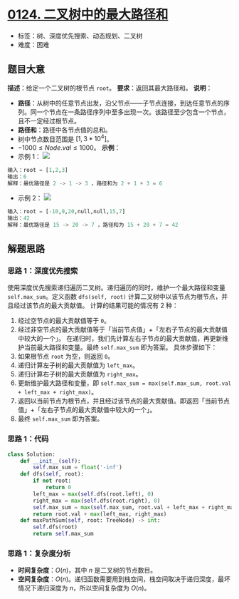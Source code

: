 # [0124. 二叉树中的最大路径和](https://leetcode.cn/problems/binary-tree-maximum-path-sum/)
- 标签：树、深度优先搜索、动态规划、二叉树
- 难度：困难
## 题目大意
**描述**：给定一个二叉树的根节点 `root`。
**要求**：返回其最大路径和。
**说明**：
- **路径**：从树中的任意节点出发，沿父节点——子节点连接，到达任意节点的序列。同一个节点在一条路径序列中至多出现一次。该路径至少包含一个节点，且不一定经过根节点。
- **路径和**：路径中各节点值的总和。
- 树中节点数目范围是 $[1, 3 * 10^4]$。
- $-1000 \le Node.val \le 1000$。
**示例**：
- 示例 1：
![](https://assets.leetcode.com/uploads/2020/10/13/exx1.jpg)
```python
输入：root = [1,2,3]
输出：6
解释：最优路径是 2 -> 1 -> 3 ，路径和为 2 + 1 + 3 = 6
```
- 示例 2：
![](https://assets.leetcode.com/uploads/2020/10/13/exx2.jpg)
```python
输入：root = [-10,9,20,null,null,15,7]
输出：42
解释：最优路径是 15 -> 20 -> 7 ，路径和为 15 + 20 + 7 = 42
```
## 解题思路
### 思路 1：深度优先搜索
使用深度优先搜索递归遍历二叉树。递归遍历的同时，维护一个最大路径和变量 `self.max_sum`。定义函数 `dfs(self, root)` 计算二叉树中以该节点为根节点，并且经过该节点的最大贡献值。
计算的结果可能的情况有 $2$ 种：
1. 经过空节点的最大贡献值等于 `0`。
2. 经过非空节点的最大贡献值等于「当前节点值」+「左右子节点的最大贡献值中较大的一个」。
在递归时，我们先计算左右子节点的最大贡献值，再更新维护当前最大路径和变量。最终 `self.max_sum` 即为答案。
具体步骤如下：
1. 如果根节点 `root` 为空，则返回 `0`。
2. 递归计算左子树的最大贡献值为 `left_max`。
3. 递归计算右子树的最大贡献值为 `right_max`。
4. 更新维护最大路径和变量，即 `self.max_sum = max(self.max_sum, root.val + left_max + right_max)`。
5. 返回以当前节点为根节点，并且经过该节点的最大贡献值。即返回「当前节点值」+「左右子节点的最大贡献值中较大的一个」。
6. 最终 `self.max_sum` 即为答案。
### 思路 1：代码
```python
class Solution:
    def __init__(self):
        self.max_sum = float('-inf')
    def dfs(self, root):
        if not root:
            return 0
        left_max = max(self.dfs(root.left), 0)
        right_max = max(self.dfs(root.right), 0)
        self.max_sum = max(self.max_sum, root.val + left_max + right_max)
        return root.val + max(left_max, right_max)
    def maxPathSum(self, root: TreeNode) -> int:
        self.dfs(root)
        return self.max_sum
```
### 思路 1：复杂度分析
- **时间复杂度**：$O(n)$，其中 $n$ 是二叉树的节点数目。
- **空间复杂度**：$O(n)$。递归函数需要用到栈空间，栈空间取决于递归深度，最坏情况下递归深度为 $n$，所以空间复杂度为 $O(n)$。

